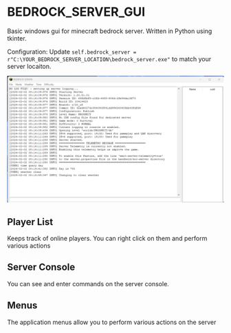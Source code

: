 # BEDROCK_SERVER_GUI
Basic windows gui for minecraft bedrock server. Written in Python using tkinter.

Configuration: Update `self.bedrock_server = r"C:\YOUR_BEDROCK_SERVER_LOCATION\bedrock_server.exe"` to match your server locaiton.

![Screenshot](https://github.com/bunkford/BEDROCK_SERVER_GUI/raw/master/screenshot.png)

## Player List

Keeps track of online players. You can right click on them and perform various actions

## Server Console

You can see and enter commands on the server console. 

## Menus

The application menus allow you to perform various actions on the server